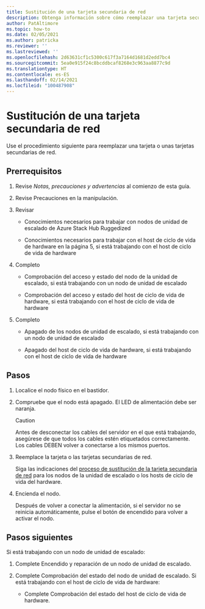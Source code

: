 ```yaml
---
title: Sustitución de una tarjeta secundaria de red
description: Obtenga información sobre cómo reemplazar una tarjeta secundaria de red.
author: PatAltimore
ms.topic: how-to
ms.date: 02/05/2021
ms.author: patricka
ms.reviewer: ''
ms.lastreviewed: ''
ms.openlocfilehash: 2d63631cf1c5300c617f3a7164d1681d2edd7bc4
ms.sourcegitcommit: 5ea0e915f24c8bcddbcaf8268e3c963aa8877c9d
ms.translationtype: HT
ms.contentlocale: es-ES
ms.lasthandoff: 02/14/2021
ms.locfileid: "100487908"
---
```

# <a name="replacing-a-network-daughter-card"></a>Sustitución de una tarjeta secundaria de red

Use el procedimiento siguiente para reemplazar una tarjeta o unas tarjetas secundarias de red.

## <a name="prerequisites"></a>Prerrequisitos

1.  Revise *Notas, precauciones y advertencias* al comienzo de esta guía.

2.  Revise Precauciones en la manipulación.

3.  Revisar

    -   Conocimientos necesarios para trabajar con nodos de unidad de escalado de Azure Stack Hub Ruggedized

    -   Conocimientos necesarios para trabajar con el host de ciclo de vida de hardware en la página 5, si está trabajando con el host de ciclo de vida de hardware

4.  Completo

    -   Comprobación del acceso y estado del nodo de la unidad de escalado, si está trabajando con un nodo de unidad de escalado

    -   Comprobación del acceso y estado del host de ciclo de vida de hardware, si está trabajando con el host de ciclo de vida de hardware

5.  Completo

    -   Apagado de los nodos de unidad de escalado, si está trabajando con un nodo de unidad de escalado

    -   Apagado del host de ciclo de vida de hardware, si está trabajando con el host de ciclo de vida de hardware


## <a name="steps"></a>Pasos

1.  Localice el nodo físico en el bastidor.

2.  Compruebe que el nodo está apagado. El LED de alimentación debe ser naranja.

    > [!CAUTION]
    > Antes de desconectar los cables del servidor en el que está trabajando, asegúrese de que todos los cables estén etiquetados correctamente. Los cables DEBEN volver a conectarse a los mismos puertos.
    
3.  Reemplace la tarjeta o las tarjetas secundarias de red.

    Siga las indicaciones del [proceso de sustitución de la tarjeta secundaria de red](https://www.dell.com/support/manuals/us/en/04/poweredge-r640/per640_ism_pub/dell-emc-poweredge-r640-overview?guid=guid-f39be9ba-158c-45e3-b8b1-f07bb750d6d4) para los nodos de la unidad de escalado o los hosts de ciclo de vida del hardware.
    
4.  Encienda el nodo.

    Después de volver a conectar la alimentación, si el servidor no se reinicia automáticamente, pulse el botón de encendido para volver a activar el nodo.
    
## <a name="next-steps"></a>Pasos siguientes

Si está trabajando con un nodo de unidad de escalado:

1.  Complete Encendido y reparación de un nodo de unidad de escalado.

2.  Complete Comprobación del estado del nodo de unidad de escalado. Si está trabajando con el host de ciclo de vida de hardware:

    -   Complete Comprobación del estado del host de ciclo de vida de hardware.
    
